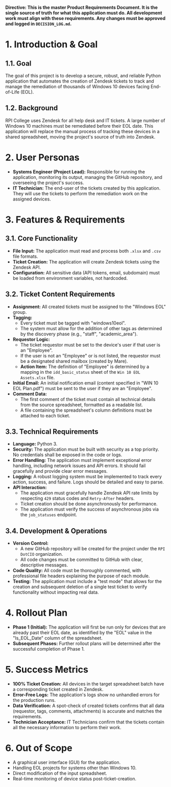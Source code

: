 **Directive: This is the master Product Requirements Document. It is the single source of truth for what this application must do. All development work must align with these requirements. Any changes must be approved and logged in `DECISION_LOG.md`.**

# 1. Introduction & Goal

## 1.1. Goal
The goal of this project is to develop a secure, robust, and reliable Python application that automates the creation of Zendesk tickets to track and manage the remediation of thousands of Windows 10 devices facing End-of-Life (EOL).

## 1.2. Background
RPI College uses Zendesk for all help desk and IT tickets. A large number of Windows 10 machines must be remediated before their EOL date. This application will replace the manual process of tracking these devices in a shared spreadsheet, moving the project's source of truth into Zendesk.

# 2. User Personas

*   **Systems Engineer (Project Lead):** Responsible for running the application, monitoring its output, managing the GitHub repository, and overseeing the project's success.
*   **IT Technician:** The end-user of the tickets created by this application. They will use the tickets to perform the remediation work on the assigned devices.

# 3. Features & Requirements

## 3.1. Core Functionality
*   **File Input:** The application must read and process both `.xlsx` and `.csv` file formats.
*   **Ticket Creation:** The application will create Zendesk tickets using the Zendesk API.
*   **Configuration:** All sensitive data (API tokens, email, subdomain) must be loaded from environment variables, not hardcoded.

## 3.2. Ticket Content Requirements
*   **Assignment:** All created tickets must be assigned to the "Windows EOL" group.
*   **Tagging:**
    *   Every ticket must be tagged with "windows10eol".
    *   The system must allow for the addition of other tags as determined by the discovery phase (e.g., "staff", "academic_area").
*   **Requestor Logic:**
    *   The ticket requestor must be set to the device's user if that user is an "Employee".
    *   If the user is not an "Employee" or is not listed, the requestor must be a designated shared mailbox (created by Mare).
    *   **Action Item:** The definition of "Employee" is determined by a mapping in the `idd_basic_status` sheet of the `Win 10 EOL Assets.xlsx` file.
*   **Initial Email:** An initial notification email (content specified in "WIN 10 EOL Plan.pdf") must be sent to the user if they are an "Employee".
*   **Comment Data:**
    *   The first comment of the ticket must contain all technical details from the source spreadsheet, formatted as a readable list.
    *   A file containing the spreadsheet's column definitions must be attached to each ticket.

## 3.3. Technical Requirements
*   **Language:** Python 3.
*   **Security:** The application must be built with security as a top priority. No credentials shall be exposed in the code or logs.
*   **Error Handling:** The application must implement exceptional error handling, including network issues and API errors. It should fail gracefully and provide clear error messages.
*   **Logging:** A robust logging system must be implemented to track every action, success, and failure. Logs should be detailed and easy to parse.
*   **API Interaction:**
    *   The application must gracefully handle Zendesk API rate limits by respecting `429` status codes and `Retry-After` headers.
    *   Ticket creation should be done asynchronously for performance.
    *   The application must verify the success of asynchronous jobs via the `job_statuses` endpoint.

## 3.4. Development & Operations
*   **Version Control:**
    *   A new GitHub repository will be created for the project under the `RPI DotCIO` organization.
    *   All code changes must be committed to GitHub with clear, descriptive messages.
*   **Code Quality:** All code must be thoroughly commented, with professional file headers explaining the purpose of each module.
*   **Testing:** The application must include a "test mode" that allows for the creation and subsequent deletion of a single test ticket to verify functionality without impacting real data.

# 4. Rollout Plan
*   **Phase 1 (Initial):** The application will first be run only for devices that are already past their EOL date, as identified by the "EOL" value in the "Is_EOL_Date" column of the spreadsheet.
*   **Subsequent Phases:** Further rollout plans will be determined after the successful completion of Phase 1.

# 5. Success Metrics
*   **100% Ticket Creation:** All devices in the target spreadsheet batch have a corresponding ticket created in Zendesk.
*   **Error-Free Logs:** The application's logs show no unhandled errors for the production runs.
*   **Data Verification:** A spot-check of created tickets confirms that all data (requestor, tags, comments, attachments) is accurate and matches the requirements.
*   **Technician Acceptance:** IT Technicians confirm that the tickets contain all the necessary information to perform their work.

# 6. Out of Scope
*   A graphical user interface (GUI) for the application.
*   Handling EOL projects for systems other than Windows 10.
*   Direct modification of the input spreadsheet.
*   Real-time monitoring of device status post-ticket-creation.
